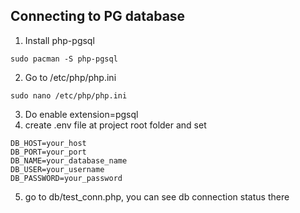 ## Connecting to PG database
1. Install php-pgsql
```
sudo pacman -S php-pgsql
```

2. Go to /etc/php/php.ini
```
sudo nano /etc/php/php.ini
```

3. Do enable extension=pgsql
4. create .env file at project root folder and set
```
DB_HOST=your_host
DB_PORT=your_port
DB_NAME=your_database_name
DB_USER=your_username
DB_PASSWORD=your_password
```
5. go to db/test_conn.php, you can see db connection status there
